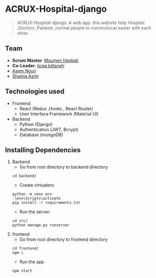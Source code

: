 
#  ACRUX-Hospital-django
> ACRUX-Hospital-django: A web app. this website help Hospital ,Doctors ,Patients ,normal people to commuinicat easier with  each other.
## Team
- **Scrum Master**: [Moumen Hanbali](https://github.com/Moumenh)
- **Co-Leader**: [Israa kittaneh](https://github.com/israakittaneh)
-  [Asem Nouri](https://github.com/asemnouri) 
- [Shaima Azmi](https://github.com/shaima96) 
## Technologies used
- Frontend
  - React (Redux ,Hooks , React Router)
  - User Interface Framework (Material UI)
- Backend
  - Python (Django)
  - Authentication (JWT, Bcrypt)
  - Database (mongoDB)
## Installing Dependencies
1. Backend
   - Go from root directory to backend directory
    ```
    cd backend/
    ```
   - Create virtualenv
   ```
   python -m venv env
   .\env\Scripts\activate
   pip install -r requirements.txt
   ```
   - Run the server:
    ```
    cd src/
    python manage.py runserver
    ```
2. frontend
   - Go from root directory to frontend directory
   ```
   cd frontend/
   npm i
   ```
   - Run the app
   ```
   npm start
   ```
